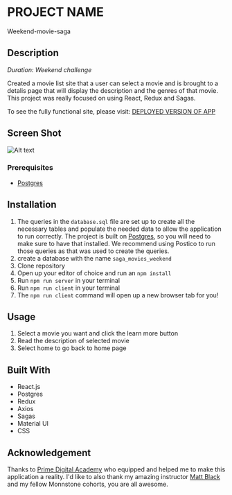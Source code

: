 
# PROJECT NAME

Weekend-movie-saga

## Description

_Duration: Weekend challenge_

Created a movie list site that a user can select a movie and is brought to a detalis page that will display the description and the genres of that movie. This project was really focused on using React, Redux and Sagas.

To see the fully functional site, please visit: [DEPLOYED VERSION OF APP](www.heroku.com)

## Screen Shot

![Alt text](<2023-12-10 21.52.25.gif>)

### Prerequisites


- [Postgres](https://www.postgresql.org/download/)

## Installation

1. The queries in the `database.sql` file are set up to create all the necessary tables and populate the needed data to allow the application to run correctly. The project is built on [Postgres](https://www.postgresql.org/download/), so you will need to make sure to have that installed. We recommend using Postico to run those queries as that was used to create the queries.
2. create a database with the name `saga_movies_weekend`
3. Clone repository
4. Open up your editor of choice and run an `npm install`
5. Run `npm run server` in your terminal
6. Run `npm run client` in your terminal
7. The `npm run client` command will open up a new browser tab for you!

## Usage

1. Select a movie you want and click the learn more button
2. Read the description of selected movie
3. Select home to go back to home page




## Built With
- React.js
- Postgres
- Redux
- Axios
- Sagas
- Material UI
- CSS





## Acknowledgement
Thanks to [Prime Digital Academy](www.primeacademy.io) who equipped and helped me to make this application a reality. I'd like to also thank my amazing instructor [Matt Black](https://github.com/matthew-black) and my fellow Monnstone cohorts, you are all awesome.



